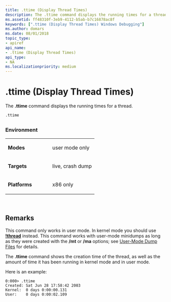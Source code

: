 ```yaml
---
title: .ttime (Display Thread Times)
description: The .ttime command displays the running times for a thread.
ms.assetid: ff48310f-3eb9-4112-b5ab-b7c16878ac8f
keywords: [".ttime (Display Thread Times) Windows Debugging"]
ms.author: domars
ms.date: 08/01/2018
topic_type:
- apiref
api_name:
- .ttime (Display Thread Times)
api_type:
- NA
ms.localizationpriority: medium
---
```


# .ttime (Display Thread Times)


The **.ttime** command displays the running times for a thread.

```dbgcmd
.ttime 
```

## <span id="ddk_meta_display_thread_times_dbg"></span><span id="DDK_META_DISPLAY_THREAD_TIMES_DBG"></span>


### <span id="Environment"></span><span id="environment"></span><span id="ENVIRONMENT"></span>Environment

<table>
<colgroup>
<col width="50%" />
<col width="50%" />
</colgroup>
<tbody>
<tr class="odd">
<td align="left"><p><strong>Modes</strong></p></td>
<td align="left"><p>user mode only</p></td>
</tr>
<tr class="even">
<td align="left"><p><strong>Targets</strong></p></td>
<td align="left"><p>live, crash dump</p></td>
</tr>
<tr class="odd">
<td align="left"><p><strong>Platforms</strong></p></td>
<td align="left"><p>x86 only</p></td>
</tr>
</tbody>
</table>

 

Remarks
-------

This command only works in user mode. In kernel mode you should use [**!thread**](-thread.md) instead. This command works with user-mode minidumps as long as they were created with the **/mt** or **/ma** options; see [User-Mode Dump Files](user-mode-dump-files.md) for details.

The **.ttime** command shows the creation time of the thread, as well as the amount of time it has been running in kernel mode and in user mode.

Here is an example:

```dbgcmd
0:000> .ttime
Created: Sat Jun 28 17:58:42 2003
Kernel:  0 days 0:00:00.131
User:    0 days 0:00:02.109
```

 

 





